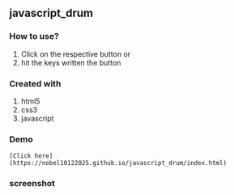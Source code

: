 ## javascript_drum

### How to use? 
1. Click on the respective button or 
2. hit the keys written the button

### Created with 
  1. html5
  2. css3
  3. javascript 
  
 ### Demo
    [Click here](https://nobel10122025.github.io/javascript_drum/index.html)
    
 ### screenshot
  
